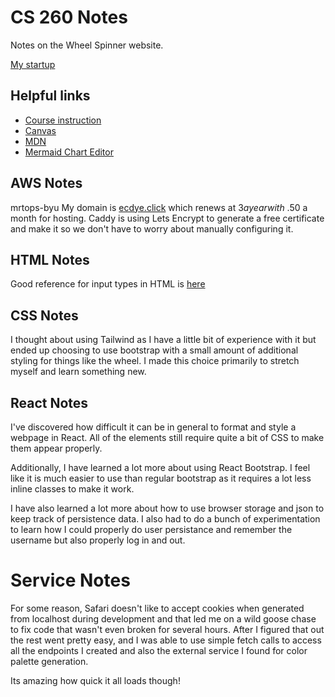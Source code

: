 # CS 260 Notes

Notes on the Wheel Spinner website.

[My startup](https://ecdye.click)

## Helpful links

- [Course instruction](https://github.com/webprogramming260)
- [Canvas](https://byu.instructure.com)
- [MDN](https://developer.mozilla.org)
- [Mermaid Chart Editor](https://mermaidchart.com)

## AWS Notes

mrtops-byu
My domain is [ecdye.click](https://ecdye.click) which renews at $3 a year with ~$.50 a month for hosting.
Caddy is using Lets Encrypt to generate a free certificate and make it so we don't have to worry about manually configuring it.


## HTML Notes

Good reference for input types in HTML is [here](https://github.com/webprogramming260/.github/blob/main/profile/html/input/input.md#html-input-elements)

## CSS Notes

I thought about using Tailwind as I have a little bit of experience with it but ended up choosing to use bootstrap with a small amount of additional styling for things like the wheel. I made this choice primarily to stretch myself and learn something new.

## React Notes

I've discovered how difficult it can be in general to format and style a webpage in React. All of the elements still require quite a bit of CSS to make them appear properly.

Additionally, I have learned a lot more about using React Bootstrap. I feel like it is much easier to use than regular bootstrap as it requires a lot less inline classes to make it work.

I have also learned a lot more about how to use browser storage and json to keep track of persistence data. I also had to do a bunch of experimentation to learn how I could properly do user persistance and remember the username but also properly log in and out.

# Service Notes

For some reason, Safari doesn't like to accept cookies when generated from localhost during development and that led me on a wild goose chase to fix code that wasn't even broken for several hours.
After I figured that out the rest went pretty easy, and I was able to use simple fetch calls to access all the endpoints I created and also the external service I found for color palette generation.

Its amazing how quick it all loads though!
